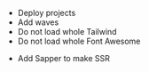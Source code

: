 - Deploy projects
- Add waves
- Do not load whole Tailwind
- Do not load whole Font Awesome
* Add Sapper to make SSR
